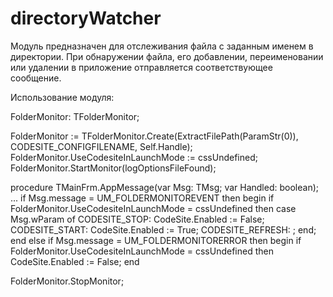 # directoryWatcher

Модуль предназначен для отслеживания файла с заданным именем в директории.
При обнаружении файла, его добавлении, переименовании или удалении в приложение отправляется соответствующее сообщение.

Использование модуля:

  FolderMonitor: TFolderMonitor;

  FolderMonitor := TFolderMonitor.Create(ExtractFilePath(ParamStr(0)), CODESITE_CONFIGFILENAME, Self.Handle);
  FolderMonitor.UseCodesiteInLaunchMode := cssUndefined;
  FolderMonitor.StartMonitor(logOptionsFileFound);

  procedure TMainFrm.AppMessage(var Msg: TMsg; var Handled: boolean);
  ...
    if Msg.message = UM_FOLDERMONITOREVENT then
      begin
        if FolderMonitor.UseCodesiteInLaunchMode = cssUndefined then
          case Msg.wParam of
            CODESITE_STOP: CodeSite.Enabled := False;
            CODESITE_START: CodeSite.Enabled := True;
            CODESITE_REFRESH: ;
          end;
      end
    else if Msg.message = UM_FOLDERMONITORERROR then
      begin
        if FolderMonitor.UseCodesiteInLaunchMode = cssUndefined then
          CodeSite.Enabled := False;
      end

  FolderMonitor.StopMonitor;
